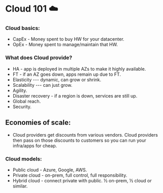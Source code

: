 
# Cloud 101 ☁️

### Cloud basics:
- CapEx - Money spent to buy HW for your datacenter.
- OpEx - Money spent to manage/maintain that HW.
### What does Cloud provide?
- HA - app is deployed in multiple AZs to make it highly available.
- FT - if an AZ goes down, apps remain up due to FT.
- Elasticity  --- dynamic, can grow or shrink.
- Scalability  --- can just grow.
- Agility.
- Disaster recovery - if a region is down, services are still up.
- Global reach.
- Security.
## Economies of scale:
- Cloud providers get discounts from various vendors. Cloud providers then pass on those discounts to customers so you can run your infra/apps for cheap. 
### Cloud models:
- Public cloud - Azure, Google, AWS.
- Private cloud - on-prem, full control, full responsibility.
- Hybrid cloud - connect private with public. ½ on-prem, ½ cloud or similar.
